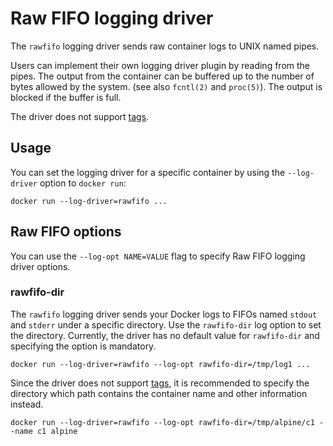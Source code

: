 <!--[metadata]>
+++
aliases = ["/engine/reference/logging/rawfifo/"]
title = "Raw FIFO logging driver"
description = "Describes how to use the Raw FIFO logging driver."
keywords = ["logging, driver"]
[menu.main]
parent = "smn_logging"
+++
<![end-metadata]-->

# Raw FIFO logging driver

The `rawfifo` logging driver sends raw container logs to UNIX named pipes.

Users can implement their own logging driver plugin by reading from the pipes.
The output from the container can be buffered up to the number of bytes allowed
by the system. (see also `fcntl(2)` and `proc(5)`).
The output is blocked if the buffer is full.

The driver does not support [tags](log_tags.md).

## Usage

You can set the logging driver for a specific container by using the
`--log-driver` option to `docker run`:

    docker run --log-driver=rawfifo ...

## Raw FIFO options

You can use the `--log-opt NAME=VALUE` flag to specify Raw FIFO logging driver
options.

### rawfifo-dir

The `rawfifo` logging driver sends your Docker logs to FIFOs named `stdout` and 
`stderr` under a specific directory. Use the `rawfifo-dir` log option to set the
directory.
Currently, the driver has no default value for `rawfifo-dir` and specifying the 
option is mandatory.

    docker run --log-driver=rawfifo --log-opt rawfifo-dir=/tmp/log1 ...

Since the driver does not support [tags](log_tags.md), it is recommended to
specify the directory which path contains the container name and other
information instead.

    docker run --log-driver=rawfifo --log-opt rawfifo-dir=/tmp/alpine/c1 --name c1 alpine

